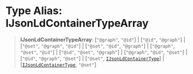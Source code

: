 # Type Alias: IJsonLdContainerTypeArray

> **IJsonLdContainerTypeArray**: \[`"@graph"`, `"@id"`\] \| \[`"@id"`, `"@graph"`\] \| \[`"@set"`, `"@graph"`, `"@id"`\] \| \[`"@set"`, `"@id"`, `"@graph"`\] \| \[`"@graph"`, `"@set"`, `"@id"`\] \| \[`"@id"`, `"@set"`, `"@graph"`\] \| \[`"@graph"`, `"@id"`, `"@set"`\] \| \[`"@id"`, `"@graph"`, `"@set"`\] \| \[`"@set"`, [`IJsonLdContainerType`](IJsonLdContainerType.md)\] \| \[[`IJsonLdContainerType`](IJsonLdContainerType.md), `"@set"`\]
